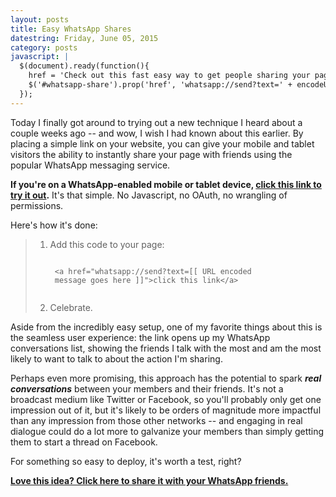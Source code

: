 ```yaml
---
layout: posts
title: Easy WhatsApp Shares
datestring: Friday, June 05, 2015
category: posts
javascript: |
  $(document).ready(function(){
    href = 'Check out this fast easy way to get people sharing your page on WhatsApp! ' + $('#whatsapp-share').prop('href');
    $('#whatsapp-share').prop('href', 'whatsapp://send?text=' + encodeURIComponent(href)).removeClass('hide');
  });
---
```


Today I finally got around to trying out a new technique I heard about a couple
weeks ago \-- and wow, I wish I had known about this earlier. By placing a simple
link on your website, you can give your mobile and tablet visitors the ability to instantly share your page with friends using the popular WhatsApp messaging service.

**If you\'re on a WhatsApp-enabled mobile or tablet device, [click this link to try it out](whatsapp://send?text=Wow%20this%20WhatsApp%20thing%20is%20amazing%21).** It\'s that simple. No Javascript, no OAuth, no wrangling of permissions.

Here\'s how it\'s done:

> 1. Add this code to your page:
>     <pre><code>
>     &lt;a href="whatsapp://send?text=[[ URL encoded
>     message goes here ]]"&gt;click this link&lt;/a&gt;
>     </code></pre>
> 1. Celebrate.

Aside from the incredibly easy setup, one of my favorite things about this is the seamless user experience: the link opens up my WhatsApp conversations list, showing the friends I talk with the most and am the most likely to want to talk to about the action I\'m sharing.

Perhaps even more promising, this approach has the potential to spark ***real conversations*** between your members and their friends. It\'s not a broadcast medium like Twitter or Facebook, so you\'ll probably only get one impression out of it, but it\'s likely to be orders of magnitude more impactful than any impression from those other networks \-- and engaging in real dialogue could do a lot more to galvanize your members than simply getting them to start a thread on Facebook.

For something so easy to deploy, it\'s worth a test, right?

**[Love this idea? Click here to share it with your WhatsApp friends.](whatsapp://send?text=Check%20out%20this%20fast%20easy%20way%20to%20get%20people%20sharing%20your%20page%20on%20WhatsApp!%20http%3A%2F%2Fsnook.pub%2Fposts%2F2015%2F06%2F05%2FEasy-WhatsApp-Shares.html)**
